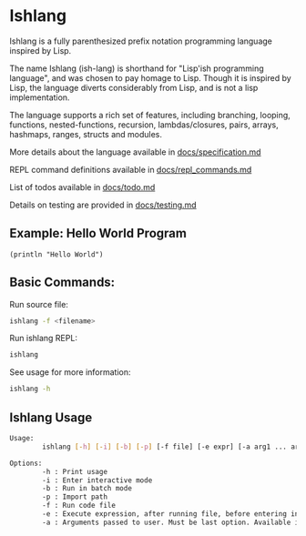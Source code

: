 # Ishlang
Ishlang is a fully parenthesized prefix notation programming language inspired by Lisp.

The name Ishlang (ish-lang) is shorthand for "Lisp'ish programming language", and was chosen to pay homage to Lisp. Though it is inspired by Lisp, the language diverts considerably from Lisp, and is not a lisp implementation.

The language supports a rich set of features, including branching, looping, functions, nested-functions, recursion, lambdas/closures, pairs, arrays, hashmaps, ranges, structs and modules.

More details about the language available in [docs/specification.md](docs/specification.md)

REPL command definitions available in [docs/repl_commands.md](docs/repl_commands.md)

List of todos available in [docs/todo.md](docs/todo.md)

Details on testing are provided in [docs/testing.md](docs/testing.md)

## Example: Hello World Program
```
(println "Hello World")
```

## Basic Commands:
Run source file:
```bash
ishlang -f <filename>
```

Run ishlang REPL:
```bash
ishlang
```

See usage for more information:
```bash
ishlang -h
```
## Ishlang Usage
```bash
Usage:
        ishlang [-h] [-i] [-b] [-p] [-f file] [-e expr] [-a arg1 ... argN]

Options:
        -h : Print usage
        -i : Enter interactive mode
        -b : Run in batch mode
        -p : Import path
        -f : Run code file
        -e : Execute expression, after running file, before entering interactive mode
        -a : Arguments passed to user. Must be last option. Available in argv array
```
